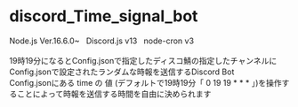 # discord_Time_signal_bot
Node.js Ver.16.6.0~&nbsp;&nbsp;&nbsp;Discord.js v13&nbsp;&nbsp;&nbsp;node-cron v3
<br>
<br>
19時19分になるとConfig.jsonで指定したディスコ鯖の指定したチャンネルに
<br>
Config.jsonで設定されたランダムな時報を送信するDiscord Bot
<br>
Config.jsonにある time の 値 (デフォルトで19時19分「 0 19 19 * * * 」)を操作することによって時報を送信する時間を自由に決められます
